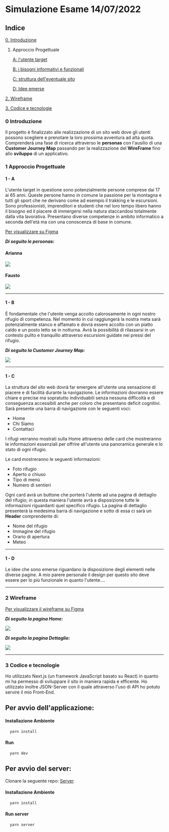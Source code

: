 # Simulazione Esame 14/07/2022

## Indice

[0. Introduzione](#0-introduzione)

1. Approccio Progettuale

   [A: l'utente target](#1---a)

   [B: i bisogni informativi e funzionali](#1---b)

   [C: struttura dell'eventuale sito](#1---c)

   [D: Idee emerse](#1---d)

[2. Wireframe](#2-wireframe)

[3. Codice e tecnologie](#3-codice-e-tecnologie)

### 0 Introduzione

Il progetto è finalizzato alle realizzazione di un sito web dove gli utenti possono scegliere e prenotare la loro prossima avventura ad alta quota.
Comprenderà una fase di ricerca attraverso le **personas** con l'ausilio di una **Customer Journey Map** passando per la realizzazione del **WireFrame** fino allo **sviluppo** di un applicativo.

### 1 Approccio Progettuale

#### 1 - A

L'utente target in questione sono potenzialmente persone comprese dai 17 ai 65 anni.
Queste persone hanno in comune la passione per la montagna e tutti gli sport che ne derivano come ad esempio il trakking e le escursioni.
Sono professionisti, imprenditori e studenti che nel loro tempo libero hanno il bisogno ed il piacere di immergersi nella natura staccandosi totalmente dalla vita lavorativa.
Presentano diverse competenze in ambito informatico a seconda dell'età ma con una conoscenza di base in comune.

[Per visualizzare su Figma](https://www.figma.com/file/5CPFk51ThRnYMjCwePYByA/Simulazione-Esane-14%2F06?node-id=46%3A9123)

**_Di seguito le personas:_**

#### Arianna

<img src="./assets/images/personas/Personas 1.png">

#### Fausto

<img src="./assets/images/personas/Personas 2.png">

<hr>

#### 1 - B

È fondamentale che l'utente venga accolto calorosamente in ogni nostro rifugio di competenza.
Nel momento in cui raggiungerà la nostra meta sarà potenzialmente stanco e affamato e dovrà essere accolto con un piatto caldo e un posto letto se in notturna.
Avrà la possibilità di rilassarsi in un contesto pulito e tranquillo attraverso escursioni guidate nei pressi del rifugio.

**_Di seguito la Customer Journey Map:_**

<img src="./assets/images/personas/CJM-2.png">

<hr>

#### 1 - C

La struttura del sito web dovrà far emergere all'utente una sensazione di piacere e di facilità durante la navigazione.
Le informazioni dovranno essere chiare e precise ma sopratutto individuabili senza nessuna difficoltà e di conseguenza accessibili anche per coloro che presentano deficit cognitivi.
Sarà presente una barra di navigazione con le seguenti voci:

<ul>
<li>Home</li>
<li>Chi Siamo</li>
<li>Contattaci</li>
</ul>

I rifugi verranno mostrati sulla Home attraverso delle card che mostreranno le informazioni essenziali per offrire all'utente una panoramica generale e lo stato di ogni rifugio.

Le card mostreranno le seguenti informazioni:

<ul>
<li>Foto rifugio</li>
<li>Aperto o chiuso</li>
<li>Tipo di menù</li>
<li>Numero di sentieri</li>
</ul>

Ogni card avrà un buttone che porterà l'utente ad una pagina di dettaglio del rifugio; in questa maniera l'utente avrà a disposizione tutte le informazioni riguardanti quel specifico rifugio.
La pagina di dettaglio presenterà la medesima barra di navigazione e sotto di essa ci sarà un **Header** comprendente di:

<ul>
<li>Nome del rifugio</li>
<li>Immagine del rifugio</li>
<li>Orario di apertura</li>
<li>Meteo</li>
</ul>

<hr>

#### 1 - D

Le idee che sono emerse riguardano la disposizione degli elementi nelle diverse pagine.
A mio parere personale il design per questo sito deve essere per lo più funzionale in quanto l'utente....

<hr/>

### 2 Wireframe

[Per visualizzare il wireframe su Figma](https://www.figma.com/file/5CPFk51ThRnYMjCwePYByA/Simulazione-Esane-14%2F06?node-id=3%3A123)

**_Di seguito la pagina Home:_**

<img src="./assets/images/wireframe/Home.png">

<br/>

**_Di seguito la pagina Dettaglio:_**

<img src="./assets/images/wireframe/Detail Page.png">

<hr>

### 3 Codice e tecnologie

Ho utilizzato Next.js (un framework JavaScript basato su React) in quanto mi ha permesso di sviluppare il sito in maniera rapida e efficente.
Ho utilizzato inoltre JSON-Server con il quale attraverso l'uso di API ho potuto servire il mio Front-End.

## Per avvio dell'applicazione:

#### Installazione Ambiente

      yarn install

#### Run

      yarn dev

## Per avvio del server:

Clonare la seguente repo: [Server](https://github.com/volp99/json-server)

#### Installazione Ambiente

      yarn install

#### Run server

      yarn server
